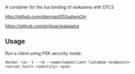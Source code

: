 A container for the lua binding of wakaama with DTLS

http://github.com/sbernard31/lualwm2m

https://github.com/eclipse/wakaama

Usage
-----
Run a client using PSK security mode:
```
docker run -t --rm --name=lwm2mclient lualwm2m <endpoint> <server_host> <identity> <psk>
```

